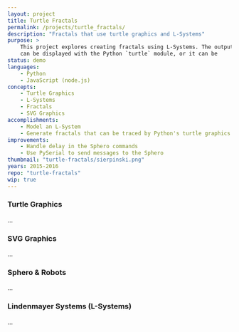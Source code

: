 ```yaml
---
layout: project
title: Turtle Fractals
permalink: /projects/turtle_fractals/
description: "Fractals that use turtle graphics and L-Systems"
purpose: >
    This project explores creating fractals using L-Systems. The output graphics
    can be displayed with the Python `turtle` module, or it can be
status: demo
languages:
    - Python
    - JavaScript (node.js)
concepts:
    - Turtle Graphics
    - L-Systems
    - Fractals
    - SVG Graphics
accomplishments:
    - Model an L-System
    - Generate fractals that can be traced by Python's turtle graphics and SVG
improvements:
    - Handle delay in the Sphero commands
    - Use PySerial to send messages to the Sphero
thumbnail: "turtle-fractals/sierpinski.png"
years: 2015-2016
repo: "turtle-fractals"
wip: true
---
```


### Turtle Graphics

...

### SVG Graphics

...

### Sphero & Robots

...

### Lindenmayer Systems (L-Systems)

...
